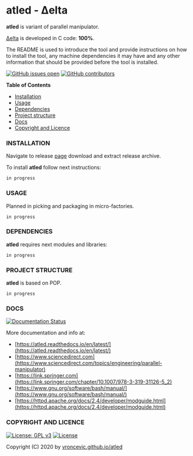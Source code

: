 # atled - Δelta

**atled** is variant of parallel manipulator.

[Δelta](https://en.wikipedia.org/wiki/Delta_robot) is developed in C code: **100%**.

The README is used to introduce the tool and provide instructions on
how to install the tool, any machine dependencies it may have and any
other information that should be provided before the tool is installed.

[![GitHub issues open](https://img.shields.io/github/issues/dof2bot/atled.svg)](https://github.com/dof2bot/atled/issues)
 [![GitHub contributors](https://img.shields.io/github/contributors/dof2bot/atled.svg)](https://github.com/dof2bot/atled/graphs/contributors)

<!-- START doctoc -->
**Table of Contents**

- [Installation](#installation)
- [Usage](#usage)
- [Dependencies](#dependencies)
- [Project structure](#project-structure)
- [Docs](#docs)
- [Copyright and Licence](#copyright-and-licence)
<!-- END doctoc -->

### INSTALLATION

Navigate to release [page](https://github.com/dof2bot/atled/releases) download and extract release archive.

To install **atled** follow next instructions:
```
in progress
```

### USAGE

Planned in picking and packaging in micro-factories.
```
in progress
```

### DEPENDENCIES

**atled** requires next modules and libraries:
```
in progress
```

### PROJECT STRUCTURE

**atled** is based on POP.
```
in progress
```

### DOCS

[![Documentation Status](https://readthedocs.org/projects/atled/badge/?version=latest)](https://atled.readthedocs.io/projects/atled/en/latest/?badge=latest)

More documentation and info at:
* [https://atled.readthedocs.io/en/latest/](https://atled.readthedocs.io/en/latest/)
* [https://www.sciencedirect.com](https://www.sciencedirect.com/topics/engineering/parallel-manipulator)
* [https://link.springer.com](https://link.springer.com/chapter/10.1007/978-3-319-31126-5_2)
* [https://www.gnu.org/software/bash/manual/](https://www.gnu.org/software/bash/manual/)
* [https://httpd.apache.org/docs/2.4/developer/modguide.html](https://httpd.apache.org/docs/2.4/developer/modguide.html)

### COPYRIGHT AND LICENCE

[![License: GPL v3](https://img.shields.io/badge/License-GPLv3-blue.svg)](https://www.gnu.org/licenses/gpl-3.0) [![License](https://img.shields.io/badge/License-Apache%202.0-blue.svg)](https://opensource.org/licenses/Apache-2.0)

Copyright (C) 2020 by [vroncevic.github.io/atled](https://vroncevic.github.io/atled)

